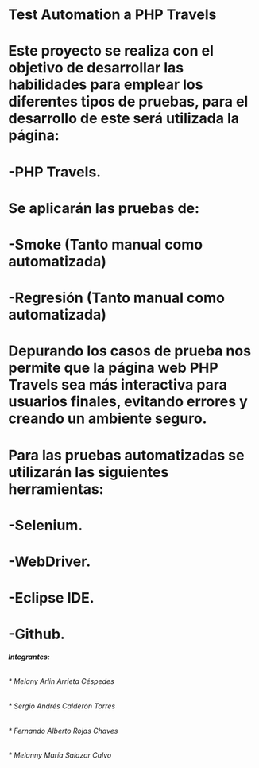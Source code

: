 # Test Automation a PHP Travels

# Este proyecto se realiza con el objetivo de desarrollar las habilidades para emplear los diferentes tipos de pruebas, para el desarrollo de este será utilizada la página:
# -PHP Travels.
# Se aplicarán las pruebas de:
# -Smoke (Tanto manual como automatizada)
# -Regresión (Tanto manual como automatizada)
# Depurando los casos de prueba nos permite que la página web PHP Travels sea más interactiva para usuarios finales, evitando errores y creando un ambiente seguro. 
# Para las pruebas automatizadas se utilizarán las siguientes herramientas:
# -Selenium. 
# -WebDriver.
# -Eclipse IDE.
# -Github.

###### **Integrantes:**
###### * Melany Arlin Arrieta Céspedes
###### * Sergio Andrés Calderón Torres
###### * Fernando Alberto Rojas Chaves
###### * Melanny María Salazar Calvo

